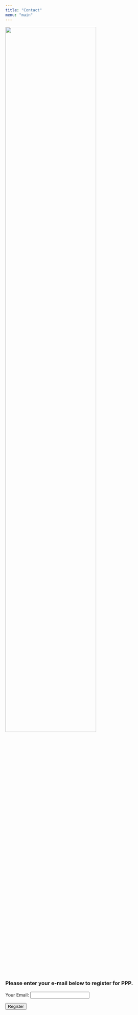 ```yaml
---
title: "Contact"
menu: "main"
---
```


<div class="col-lg-6 offset-lg-3 text-center">
<img src="/images/logo.about.png" class="img-fluid mx-auto d-block" width="75%" alt="">
</div>

<br>

### Please enter your e-mail below to register for PPP.

<form id="reg_form" name="contact" method="POST" data-netlify="true">

<p>
<label>Your Email:</label>
<input type="email" name="email" id="inputemail" class="form-control">
</p>

<p>
<button type="submit" class="btn btn-primary">Register</button>
</p>

</form>
<script>
document.querySelector("form").addEventListener("submit", handleSubmit);
const handleSubmit = (e) => {
  e.preventDefault();
  let myForm = document.getElementById("reg_form");
  let formData = new FormData(myForm);
  alert('here);
  fetch('https://portal.aws.biochemistry.gwu.edu/consortium_register', {
    method: 'GET',
    headers: { "Content-Type": "application/x-www-form-urlencoded" },
    body: new URLSearchParams(formData).toString()
  }).then(() => navigate("/thank-you/")).catch(error => alert(error))
}
</script>
